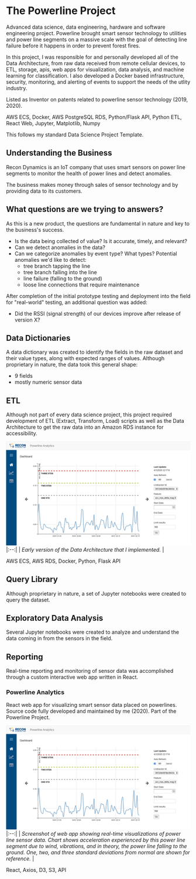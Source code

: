 # The Powerline Project
Advanced data science, data engineering, hardware and software engineering project.  Powerline brought smart sensor technology to utilities and power line segments on a massive scale with the goal of detecting line failure before it happens in order to prevent forest fires.

In this project, I was responsible for and personally developed all of the Data Architecture, from raw data received from remote cellular devices, to ETL, storage, apis, web apps for visualization, data analysis, and machine learning for classification.  I also developed a Docker based infrastructure, security, monitoring, and alerting of events to support the needs of the utlity industry.  

Listed as Inventor on patents related to powerline sensor technology (2019, 2020).

AWS ECS, Docker, AWS PostgreSQL RDS, Python/Flask API, Python ETL, React Web, Jupyter, Matplotlib, Numpy

This follows my standard Data Science Project Template.

## Understanding the Business

Recon Dynamics is an IoT company that uses smart sensors on power line segments to monitor the health of power lines and detect anomalies.

The business makes money through sales of sensor technology and by providing data to its customers.

## What questions are we trying to answers?

As this is a new product, the questions are fundamental in nature and key to the business's success.

- Is the data being collected of value?  Is it accurate, timely, and relevant?
- Can we detect anomalies in the data?
- Can we categorize anomalies by event type?  What types?  Potential anomalies we'd like to detect:
   - tree branch tapping the line
   - tree branch falling into the line
   - line failure (falling to the ground)
   - loose line connections that require maintenance

After completion of the initial prototype testing and deployment into the field for "real-world" testing, an additional question was added:

- Did the RSSI (signal strength) of our devices improve after release of version X?

## Data Dictionaries

A data dictionary was created to identify the fields in the raw dataset and their value types, along with expected ranges of values.  Although proprietary in nature, the data took this general shape:

- 9 fields
- mostly numeric sensor data

## ETL

Although not part of every data science project, this project required development of ETL (Extract, Transform, Load) scripts as well as the Data Architecture to get the raw data into an Amazon RDS instance for accessibility.

![Data Architecture](images/powerline-analytics.png)
|:--:|
| *Early version of the Data Architecture that I implemented.* |

AWS ECS, AWS RDS, Docker, Python, Flask API

## Query Library

Although proprietary in nature, a set of Jupyter notebooks were created to query the dataset.

## Exploratory Data Analysis

Several Jupyter notebooks were created to analyze and understand the data coming in from the sensors in the field.

## Reporting

Real-time reporting and monitoring of sensor data was accomplished through a custom interactive web app written in React.

### Powerline Analytics

React web app for visualizing smart sensor data placed on powerlines.  Source code fully developed and maintained by me (2020).  Part of the Powerline Project.

![Visualization of power line sensor data](images/powerline-analytics.png)
|:--:| 
| *Screenshot of web app showing real-time visualizations of power line sensor data.  Chart shows acceleration experienced by this power line segment due to wind, vibrations, and in theory, the power line falling to the ground.  One, two, and three standard deviations from normal are shown for reference.* |

React, Axios, D3, S3, API




